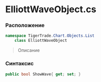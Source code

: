 
# ElliottWaveObject.cs
### Расположение
```csharp
namespace TigerTrade.Chart.Objects.List  
    class ElliottWaveObject
```

> Описание

### Синтаксис
```csharp
public bool ShowWave{ get; set; }
```
